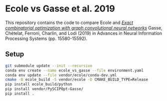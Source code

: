 # Ecole vs Gasse et al. 2019

This repository contains the code to compare Ecole and
*[Exact combinatorial optimization with graph convolutional neural networks](http://papers.nips.cc/paper/9690-exact-combinatorial-optimization-with-graph-convolutional-neural-networks)*
Gasse, Chételat, Ferroni, Charlin, and Lodi (2019) in Advances in Neural Information Processing Systems (pp. 15580-15592).

## Setup
```bash
git submodule update --init --recursive
conda env create --name ecole_vs_gasse --file environment.yaml
conda env update --file vendor/ecole/conda-dev.yml
cmake -B ecole_build -S vendor/ecole -D CMAKE_BUILD_TYPE=Release
pip install ecole_build/python
pip install vendor/PySCIPOpt-Gasse/
pip install .
```
